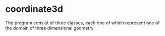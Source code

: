 # coordinate3d
The program consist of three classes, each one of which represent one of the domain of three dimensional geometry
